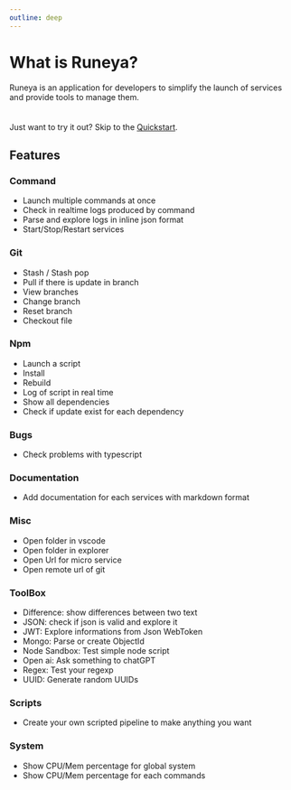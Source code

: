 ```yaml
---
outline: deep
---
```

# What is Runeya?

Runeya is an application for developers to simplify the launch of services and provide tools to manage them.

<div class="tip custom-block" style="padding-top: 8px">

Just want to try it out? Skip to the [Quickstart](/introduction/getting-started).

</div>


## Features
### Command
 - Launch multiple commands at once
 - Check in realtime logs produced by command
 - Parse and explore logs in inline json format
 - Start/Stop/Restart services

### Git
 - Stash / Stash pop
 - Pull if there is update in branch
 - View branches
 - Change branch
 - Reset branch 
 - Checkout file
 
### Npm
 - Launch a script
 - Install 
 - Rebuild
 - Log of script in real time
 - Show all dependencies
 - Check if update exist for each dependency

### Bugs
 - Check problems with typescript

### Documentation
 - Add documentation for each services with markdown format

### Misc
 - Open folder in vscode
 - Open folder in explorer
 - Open Url for micro service
 - Open remote url of git

### ToolBox
 - Difference: show differences between two text
 - JSON: check if json is valid and explore it
 - JWT: Explore informations from Json WebToken
 - Mongo: Parse or create ObjectId
 - Node Sandbox: Test simple node script
 - Open ai: Ask something to chatGPT
 - Regex: Test your regexp
 - UUID: Generate random UUIDs

### Scripts
 - Create your own scripted pipeline to make anything you want

### System
 - Show CPU/Mem percentage for global system
 - Show CPU/Mem percentage for each commands
